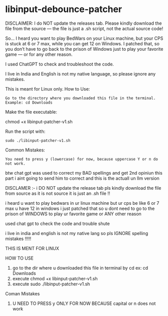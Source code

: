 # libinput-debounce-patcher
DISCLAIMER: I do NOT update the releases tab. Please kindly download the file from the source — the file is just a .sh script, not the actual source code!

So… I heard you want to play BedWars on your Linux machine, but your CPS is stuck at 6 or 7 max, while you can get 12 on Windows. I patched that, so you don’t have to go back to the prison of Windows just to play your favorite game — or for any other reason.

I used ChatGPT to check and troubleshoot the code.

I live in India and English is not my native language, so please ignore any mistakes.

This is meant for Linux only.
How to Use:

    Go to the directory where you downloaded this file in the terminal. Example: cd Downloads

Make the file executable:

chmod +x libinput-patcher-v1.sh

Run the script with:

    sudo ./libinput-patcher-v1.sh

Common Mistakes:

    You need to press y (lowercase) for now, because uppercase Y or n do not work.

btw chat gpt was used to correct my BAD spellings and get 2nd opiniun this part i aint going to send him to correct and this is the actuall un llm version 


DISCLAMER :- i DO NOT update the release tab pls kindly download the file from source as it is not source it is just an .sh file !!

i heard u want to play bedwars in ur linux machine but ur cps be like 6 or 7 max u have 12 in windows i just patched that so u dont need to go to the prison of WINDOWS to play ur favorite game or ANY other reason

used chat gpt to check the code and trouble shute

i live in india and english is not my native lang so pls IGNORE spelling mistakes !!!!!

THIS IS MENT FOR LINUX

HOW TO USE

1. go to the dir where u downloaded this file in terminal by cd ex: cd Downloads
2. execute chmod +x libinput-patcher-v1.sh
3. execute sudo ./libinput-patcher-v1.sh

Coman Mistakes
1. U NEED TO PRESS y ONLY FOR NOW BECAUSE capital or n does not work
